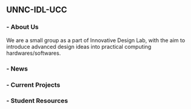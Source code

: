 ## UNNC-IDL-UCC

### - About Us

  We are a small group as a part of Innovative Design Lab, with the aim to introduce advanced design ideas into practical computing hardwares/softwares.

### - News


### - Current Projects


### - Student Resources

